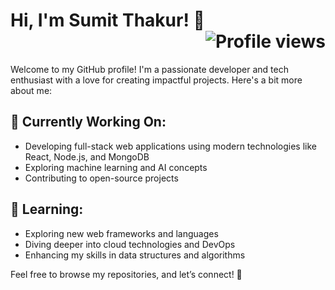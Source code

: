 # Hi, I'm Sumit Thakur! 👋  <div align="right"> <img src="https://komarev.com/ghpvc/?username=SumitThakur-55&color=blueviolet" alt="Profile views"></div>


Welcome to my GitHub profile! I'm a passionate developer and tech enthusiast with a love for creating impactful projects. Here's a bit more about me:

## 🔭 Currently Working On:
- Developing full-stack web applications using modern technologies like React, Node.js, and MongoDB
- Exploring machine learning and AI concepts
- Contributing to open-source projects

## 🌱 Learning:
- Exploring new web frameworks and languages
- Diving deeper into cloud technologies and DevOps
- Enhancing my skills in data structures and algorithms

Feel free to browse my repositories, and let’s connect! 🙂
